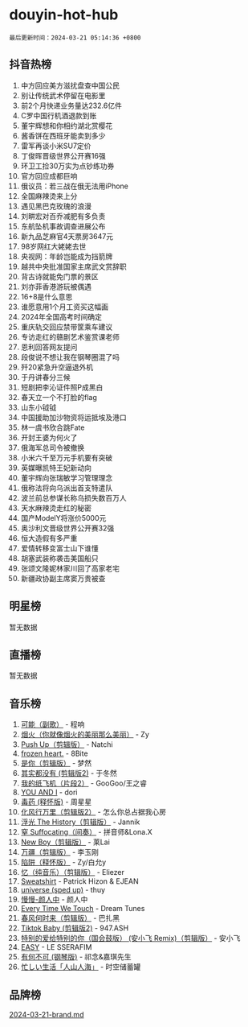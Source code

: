 # douyin-hot-hub

`最后更新时间：2024-03-21 05:14:36 +0800`

## 抖音热榜

1. 中方回应美方滋扰盘查中国公民
1. 别让传统武术停留在电影里
1. 前2个月快递业务量达232.6亿件
1. C罗中国行机酒退款到账
1. 董宇辉想和你相约湖北赏樱花
1. 酱香饼在西班牙能卖到多少
1. 雷军再谈小米SU7定价
1. 丁俊晖晋级世界公开赛16强
1. 环卫工捡30万实为点钞练功券
1. 官方回应成都巨响
1. 俄议员：若三战在俄无法用iPhone
1. 全国麻辣烫来上分
1. 遇见黑巴克玫瑰的浪漫
1. 刘畊宏对百乔减肥有多负责
1. 东航坠机事故调查进展公布
1. 新九品芝麻官4天票房3647元
1. 98岁网红大姥姥去世
1. 央视网：年龄岂能成为挡箭牌
1. 越共中央批准国家主席武文赏辞职
1. 背古诗就能免门票的景区
1. 刘亦菲香港游玩被偶遇
1. 16+8是什么意思
1. 谁愿意用1个月工资买这幅画
1. 2024年全国高考时间确定
1. 重庆轨交回应禁带筐乘车建议
1. 专访走红的赣剧艺术鉴赏课老师
1. 恩利回答网友提问
1. 段俊说不想让我在钢琴圈混了吗
1. 歼20紧急升空逼退外机
1. 于丹讲春分三候
1. 短剧把李沁证件照P成黑白
1. 春天立一个不打脸的flag
1. 山东小钺钺
1. 中国援助加沙物资将运抵埃及港口
1. 林一虞书欣合跳Fate
1. 开封王婆为何火了
1. 俄海军总司令被撤换
1. 小米六千至万元手机要有突破
1. 英媒曝凯特王妃新动向
1. 董宇辉向张瑞敏学习管理理念
1. 俄称法将向乌派出首支特遣队
1. 波兰前总参谋长称乌损失数百万人
1. 天水麻辣烫走红的秘密
1. 国产ModelY将涨价5000元
1. 奥沙利文晋级世界公开赛32强
1. 恒大造假有多严重
1. 爱情转移变富士山下谁懂
1. 胡塞武装称袭击美国船只
1. 张颂文隆妮林家川回了高家老宅
1. 新疆政协副主席窦万贵被查

## 明星榜

暂无数据

## 直播榜

暂无数据

## 音乐榜

1. [可能（副歌）](https://sf5-hl-cdn-tos.douyinstatic.com/obj/tos-cn-ve-2774/cde1731888894259b333569393c2fb51) - 程响
1. [烟火（你就像烟火的美丽那么美丽）](https://sf5-hl-cdn-tos.douyinstatic.com/obj/tos-cn-ve-2774/oAO9ggQMdM8D1dpPfLvFaVQw0xXeWzFweHCR9A) - Zy
1. [Push Up（剪辑版）](https://sf6-cdn-tos.douyinstatic.com/obj/tos-cn-ve-2774/oUZ8lAerCPgMmOQlO6CfhjyIIBRt81GjNgzqt4) - Natchi
1. [frozen heart.](https://sf3-cdn-tos.douyinstatic.com/obj/tos-cn-ve-2774/oIIWJfyjIACZA9zQMtnJ6hQQhFC4vhCupoRBsO) - 8Bite
1. [是你（剪辑版）](https://sf6-cdn-tos.douyinstatic.com/obj/tos-cn-ve-2774/46019dae783c4c969944217fe1cfafc4) - 梦然
1. [其实都没有 (剪辑版2)](https://sf3-cdn-tos.douyinstatic.com/obj/tos-cn-ve-2774/oEBNQenHZtBhxYjGgUDQk0BCHTigQafgFlbQ7k) - 于冬然
1. [我的纸飞机（片段2）](https://sf5-hl-cdn-tos.douyinstatic.com/obj/tos-cn-ve-2774/oM2ZrKcg2CD5AeRB2gkeXOFB1IxAGJdZPazYHf) - GooGoo/王之睿
1. [YOU AND I](https://sf6-cdn-tos.douyinstatic.com/obj/tos-cn-ve-2774/owHneC9pQaAQy2eFQdrfDbsugDhXJYFWBDZzAH) - dori
1. [毒药 (释怀版)](https://sf3-cdn-tos.douyinstatic.com/obj/tos-cn-ve-2774/oYILMEAzspdZBIzy4frJNB8ZHPHWAhiwowd4Ad) - 周星星
1. [化风行万里（剪辑版2）](https://sf5-hl-cdn-tos.douyinstatic.com/obj/tos-cn-ve-2774/oEWQJsIQhzBfrhMgczsZDgNaiFzvgAwMHPtyTB) - 怎么你总占据我心房
1. [浮光 The History（剪辑版）](https://sf5-hl-cdn-tos.douyinstatic.com/obj/tos-cn-ve-2774/oIkABGgUD0nCgDneOBBKSj79UBoAZtQjIi3fbl) - Jannik
1. [窒 Suffocating（间奏）](https://sf5-hl-cdn-tos.douyinstatic.com/obj/tos-cn-ve-2774/oUtBYAhssQz2sxQrNTY6fxtgNBhJ1yMWh7IlWS) - 拼音师&Lona.X
1. [New Boy（剪辑版）](https://sf3-cdn-tos.douyinstatic.com/obj/tos-cn-ve-2774/oAozkaGFcPxBerw7nBQfYf8z6CgCZAblDka2cl) - 莱Lai
1. [万疆（剪辑版）](https://sf5-hl-cdn-tos.douyinstatic.com/obj/tos-cn-ve-2774/ooG7oVgFlDTelKCjCsTTobQvbdtj1BBQXnfZd8) - 李玉刚
1. [陷阱（释怀版）](https://sf5-hl-cdn-tos.douyinstatic.com/obj/tos-cn-ve-2774/oE8C21LeZrzKLDFfQYgMzx4GAIHageG5IzayY7) - Zy/白允y
1. [忆（纯音乐）（剪辑版）](https://sf3-cdn-tos.douyinstatic.com/obj/tos-cn-ve-2774/oconjmgByUNptBMJQHMAjSTCDeDxaSDQxgbeZk) - Eliezer
1. [Sweatshirt](https://sf5-hl-cdn-tos.douyinstatic.com/obj/tos-cn-ve-2774/oIljDAEhoLZWOUjICBfkC4Uzg1QB1BFgNfItyL) - Patrick Hizon & EJEAN
1. [universe (sped up)](https://sf5-hl-cdn-tos.douyinstatic.com/obj/tos-cn-ve-2774/oIQnurQLDCsdYeegkM4CKuVb23MZBXtX6QB8bv) - thuy
1. [慢慢-颜人中](https://sf5-hl-cdn-tos.douyinstatic.com/obj/tos-cn-ve-2774/ocjHNfBXdBxQNC8ZGAeoLMFTUgtBg8bkExunDC) - 颜人中
1. [Every Time We Touch](https://sf5-hl-cdn-tos.douyinstatic.com/obj/tos-cn-ve-2774/ogN6lUKQeBBfEVhIOMikG1CcJjugxk1tztZyhP) - Dream Tunes
1. [春风何时来（剪辑版）](https://sf5-hl-cdn-tos.douyinstatic.com/obj/tos-cn-ve-2774/owVZktEaoxHvc3Qbtf20XZgIDfCsFBLavBTl1M) - 巴扎黑
1. [Tiktok Baby (剪辑版2)](https://sf3-cdn-tos.douyinstatic.com/obj/tos-cn-ve-2774/409234e9be76489d9e51cf47453104f6) - 947.ASH
1. [特别的爱给特别的你（国会鼓版） (安小飞 Remix)（剪辑版）](https://sf5-hl-cdn-tos.douyinstatic.com/obj/tos-cn-ve-2774/5d58984f252449de868a9b52f362d751) - 安小飞
1. [EASY](https://sf3-cdn-tos.douyinstatic.com/obj/tos-cn-ve-2774/o0YWmCNo0QdVFEYlu0FfBBgNSie9S0Q5ZqDltv) - LE SSERAFIM
1. [有何不可 (钢琴版)](https://sf3-cdn-tos.douyinstatic.com/obj/tos-cn-ve-2774/7bee6314dd404650b8923035b853e5ee) - 祁念&嘉琪先生
1. [忙しい生活「人山人海」](https://sf3-cdn-tos.douyinstatic.com/obj/tos-cn-ve-2774/85e45ba5b18b40789757286816d99665) - 时空储蓄罐

## 品牌榜

[2024-03-21-brand.md](2024-03-21-brand.md)
